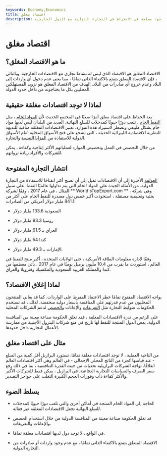 ```yaml
---
keywords: Economy,Economics
title: اقتصاد مغلق
description: يعتبر الاقتصاد المغلق مكتفيًا ذاتيًا مع عدم وجود مصلحة في الانخراط في التجارة الدولية مع الدول الخارجية.
---
```


# اقتصاد مغلق
## ما هو الاقتصاد المغلق؟

الاقتصاد المغلق هو الاقتصاد الذي ليس له نشاط تجاري مع الاقتصادات الخارجية. وبالتالي ، فإن الاقتصاد المغلق يتمتع بالاكتفاء الذاتي تمامًا ، مما يعني عدم دخول أي واردات إلى البلاد وعدم خروج أي صادرات من البلاد. الهدف من الاقتصاد المغلق هو تزويد المستهلكين المحليين بكل ما يحتاجونه من داخل حدود الدولة.

## لماذا لا توجد اقتصادات مغلقة حقيقية

يعد الحفاظ على اقتصاد مغلق أمرًا صعبًا في المجتمع الحديث لأن [المواد الخام](/rawmaterials) ، مثل [النفط الخام](/crude-oil) ، تلعب دورًا حيويًا كمدخلات للسلع النهائية. العديد من البلدان ليس لديها مواد خام بشكل طبيعي وتضطر لاستيراد هذه الموارد. تعتبر الاقتصادات المغلقة منافية للبديهة للنظرية الاقتصادية الليبرالية الحديثة ، التي تشجع على فتح الأسواق المحلية أمام الأسواق الدولية للاستفادة من [المزايا النسبية](/comparativeadvantage) والتجارة.

من خلال التخصص في العمل وتخصيص الموارد لعملياتهم الأكثر إنتاجية وكفاءة ، يمكن للشركات والأفراد زيادة ثرواتهم.

## انتشار التجارة المفتوحة

[العولمة](/globalization) الأخيرة إلى أن الاقتصادات تميل إلى أن تصبح أكثر انفتاحًا للاستفادة من التجارة الدولية. من الأمثلة الجيدة على المواد الخام التي يتم تداولها عالميًا النفط. على سبيل المثال ، في عام 2017 ، وفقًا لشركة ** World'sTopExport.com ** ، وهي شركة بحثية وتعليمية مستقلة ، استحوذت أكبر خمس دول مصدرة للنفط الخام على أكثر من 841.1 مليار دولار أمريكي من الصادرات.

- السعودية 133.6 مليار دولار

- روسيا 93.3 مليار دولار

- العراق بـ 61.5 مليار دولار

- كندا 54 مليار دولار

- الإمارات بـ 49.3 مليار دولار.

وفقًا لإدارة معلومات الطاقة الأمريكية ، حتى الولايات المتحدة ، أكبر منتج للنفط في العالم ، استوردت ما يقرب من 10.4 مليون برميل يوميًا في عام 2017 ، يأتي معظمها من كندا والمملكة العربية السعودية والمكسيك وفنزويلا والعراق.

## لماذا إغلاق الاقتصاد؟

يواجه الاقتصاد المفتوح تمامًا خطر الاعتماد المفرط على الواردات. كما قد يعاني المنتجون المحليون من عدم قدرتهم على المنافسة بأسعار دولية منخفضة. لذلك ، قد تستخدم الحكومات ضوابط التجارة مثل [التعريفات](/tariff) والإعانات [والحصص](/quota) لدعم الشركات المحلية.

على الرغم من ندرة الاقتصادات المغلقة ، فقد تغلق الحكومة صناعة معينة من المنافسة الدولية. بعض الدول المنتجة للنفط لها تاريخ في منع شركات البترول الأجنبية من ممارسة الأعمال التجارية داخل حدودها.

## مثال على اقتصاد مغلق

من الناحية العملية ، لا توجد اقتصادات مغلقة تمامًا. تستورد البرازيل أقل كمية من السلع - عند قياسها كجزء من الناتج المحلي الإجمالي - في العالم وهي أكثر اقتصادات العالم انغلاقًا. تواجه الشركات البرازيلية تحديات من حيث القدرة التنافسية ، بما في ذلك رفع سعر الصرف والسياسات التجارية الدفاعية. في البرازيل ، يمكن فقط للشركات الأكبر والأكثر كفاءة ذات وفورات الحجم الكبيرة التغلب على حواجز التصدير.

## يسلط الضوء

- الحاجة إلى المواد الخام المنتجة في أماكن أخرى والتي تلعب دورًا حيويًا كمدخلات للسلع النهائية تجعل الاقتصادات المغلقة غير فعالة.

- قد تغلق الحكومة صناعة معينة من المنافسة الدولية من خلال استخدام الحصص والإعانات والتعريفات.

- في الواقع ، لا توجد دول لديها اقتصادات مغلقة تمامًا.

- الاقتصاد المنغلق يتمتع بالاكتفاء الذاتي تمامًا ، مع عدم وجود واردات أو صادرات من التجارة الدولية.

